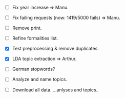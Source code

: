  - [ ] Fix year increase => Manu.
 - [ ] Fix failing requests (now: 1419/5000 fails) => Manu.
 - [ ] Remove print.
 - [ ] Refine formalities list.
 - [x] Test preprocessing & remove duplicates.
 - [x] LDA topic extraction => Arthur.
 - [ ] German stopwords?


 - [ ] Analyze and name topics.
 - [ ] Download all data.
...anlyses and topics..
